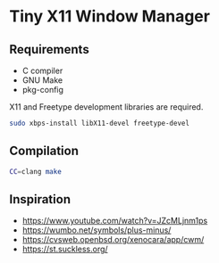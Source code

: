 # Tiny X11 Window Manager

## Requirements

- C compiler
- GNU Make
- pkg-config

X11 and Freetype development libraries are required.

```sh
sudo xbps-install libX11-devel freetype-devel
```

## Compilation

```sh
CC=clang make
```

## Inspiration

- https://www.youtube.com/watch?v=JZcMLjnm1ps
- https://wumbo.net/symbols/plus-minus/
- https://cvsweb.openbsd.org/xenocara/app/cwm/
- https://st.suckless.org/

